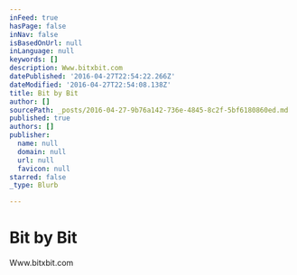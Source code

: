 ```yaml
---
inFeed: true
hasPage: false
inNav: false
isBasedOnUrl: null
inLanguage: null
keywords: []
description: Www.bitxbit.com
datePublished: '2016-04-27T22:54:22.266Z'
dateModified: '2016-04-27T22:54:08.138Z'
title: Bit by Bit
author: []
sourcePath: _posts/2016-04-27-9b76a142-736e-4845-8c2f-5bf6180860ed.md
published: true
authors: []
publisher:
  name: null
  domain: null
  url: null
  favicon: null
starred: false
_type: Blurb

---
```

# Bit by Bit

Www.bitxbit.com